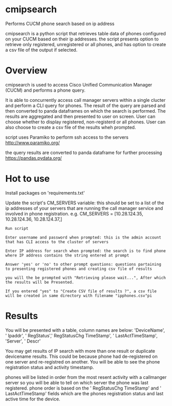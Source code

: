 # cmipsearch
Performs CUCM phone search based on ip address

cmipsearch is a python script that retrieves table data of phones configured on your CUCM based on their ip addresses.
the script presents option to retrieve only registered, unregistered or all phones, and has option to create a csv file of the output if selected.


Overview
===============
cmipsearch is used to access Cisco Unified Communication Manager (CUCM) and performs a phone query.

It is able to concurrently access call manager servers within a single clucter and perform a CLI query for phones.
The result of the query are parsed and then converted to panda dataframes on which the search is performed. The results are aggregated and then presented to user on screen. User can choose whether to display registered, non-registerd or all phones. User can also choose to create a csv file of the results wheh prompted.

script uses Paramiko to perform ssh access to the servers
http://www.paramiko.org/

the query results are converted to panda dataframe for further processing
https://pandas.pydata.org/



Hot to use
==============
Install packages on 'requirements.txt'

Update the script's CM_SERVERS variable: this should be set to a list of the ip addresses of your servers that are running the call manager service and involved in phone registration. 
e.g. CM_SERVERS = [10.28.124.35, 10.28.124.36, 10.28.124.37,]

    Run script

    Enter username and password when prompted: this is the admin account that has CLI access to the cluster of servers

    Enter IP address for search when prompted: the search is to find phone where IP address contains the string entered at prompt

    Answer 'yes' or 'no' to other prompt questions: questions partaining to presenting registered phones and creating csv file of results

    you will the be prompted with "Retrieving please wait...", After which the results will be Presented.

    If you entered "yes" to "Create CSV file of results ?", a csv file will be created in same directory with filename "ipphones.csv"pi

Results
=========
You will be presented with a table, column names are below: 
'DeviceName', ' Ipaddr', ' RegStatus',' RegStatusChg TimeStamp', ' LastActTimeStamp', 'Server', ' Descr'

You may get results of IP search with more than one result or duplicate devicename results.
This could be because phone had de-registered on one server and re-registred on another.
You will be able to see the phone registration status and activity timestamp.

phones will be listed in order from the most resent activity with a callmanger server so you will be able to tell on which server the phone was last registered.
phone order is based on the ' RegStatusChg TimeStamp' and ' LastActTimeStamp' fields which are the phones registration status and last active time for the device. 

